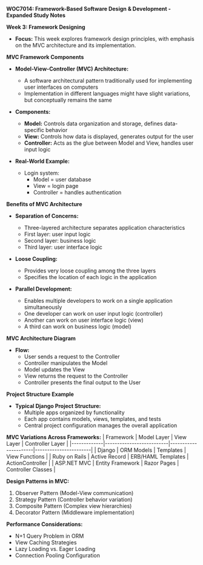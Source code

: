 **WOC7014: Framework-Based Software Design & Development - Expanded Study Notes**

**Week 3: Framework Designing**

*   **Focus:** This week explores framework design principles, with emphasis on the MVC architecture and its implementation.

**MVC Framework Components**

*   **Model-View-Controller (MVC) Architecture:**
    *   A software architectural pattern traditionally used for implementing user interfaces on computers
    *   Implementation in different languages might have slight variations, but conceptually remains the same

*   **Components:**
    *   **Model:** Controls data organization and storage, defines data-specific behavior
    *   **View:** Controls how data is displayed, generates output for the user
    *   **Controller:** Acts as the glue between Model and View, handles user input logic

*   **Real-World Example:**
    *   Login system:
        *   Model = user database
        *   View = login page
        *   Controller = handles authentication

**Benefits of MVC Architecture**

*   **Separation of Concerns:**
    *   Three-layered architecture separates application characteristics
    *   First layer: user input logic
    *   Second layer: business logic
    *   Third layer: user interface logic

*   **Loose Coupling:**
    *   Provides very loose coupling among the three layers
    *   Specifies the location of each logic in the application

*   **Parallel Development:**
    *   Enables multiple developers to work on a single application simultaneously
    *   One developer can work on user input logic (controller)
    *   Another can work on user interface logic (view)
    *   A third can work on business logic (model)

**MVC Architecture Diagram**

*   **Flow:**
    *   User sends a request to the Controller
    *   Controller manipulates the Model
    *   Model updates the View
    *   View returns the request to the Controller
    *   Controller presents the final output to the User

**Project Structure Example**

*   **Typical Django Project Structure:**
    *   Multiple apps organized by functionality
    *   Each app contains models, views, templates, and tests
    *   Central project configuration manages the overall application

**MVC Variations Across Frameworks:**
| Framework   | Model Layer              | View Layer           | Controller Layer      |
|-------------|--------------------------|----------------------|-----------------------|
| Django      | ORM Models               | Templates            | View Functions        |
| Ruby on Rails | Active Record         | ERB/HAML Templates   | ActionController      |
| ASP.NET MVC | Entity Framework        | Razor Pages          | Controller Classes    |

**Design Patterns in MVC:**
1. Observer Pattern (Model-View communication)
2. Strategy Pattern (Controller behavior variation)
3. Composite Pattern (Complex view hierarchies)
4. Decorator Pattern (Middleware implementation)

**Performance Considerations:**
*   N+1 Query Problem in ORM
*   View Caching Strategies
*   Lazy Loading vs. Eager Loading
*   Connection Pooling Configuration